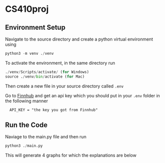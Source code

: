 # CS410proj

## Environment Setup
   Navigate to the source directory and create a python virtual environment using
   
   ~~~python
   python3 -m venv ./venv
   ~~~

  To activate the environment, in the same directory run 

  ~~~python
  ./venv/Scripts/activate/ (for Windows)
  source ./venv/bin/activate (for Mac)

  ~~~

  
  Then create a new file in your source directory called ` .env `

  Go to [Finnhub](https://finnhub.io/register) and get an api key which you should put in your ` .env ` folder in the following manner

  ~~~
    API_KEY = "the key you got from Finnhub"
  ~~~

## Run the Code

   Naviage to the main.py file and then run 

   ~~~python
   python3 ./main.py
   ~~~
This will generate 4 graphs for which the explanations are below
